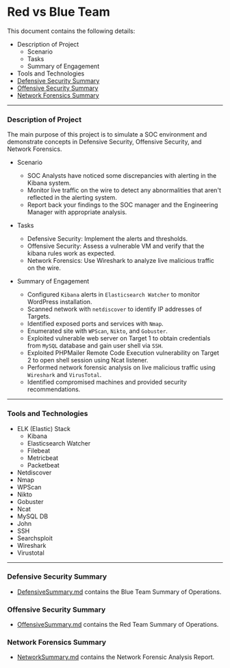 # Red vs Blue Team

This document contains the following details:
- Description of Project
  - Scenario
  - Tasks
  - Summary of Engagement
- Tools and Technologies
- [Defensive Security Summary](DefensiveSummary.md)
- [Offensive Security Summary](OffensiveSummary.md)
- [Network Forensics Summary](NetworkSummary.md)

---

### Description of Project

The main purpose of this project is to simulate a SOC environment and demonstrate concepts in Defensive Security, Offensive Security, and Network Forensics.

  - Scenario
    - SOC Analysts have noticed some discrepancies with alerting in the Kibana system.
    - Monitor live traffic on the wire to detect any abnormalities that aren't reflected in the alerting system.
    - Report back your findings to the SOC manager and the Engineering Manager with appropriate analysis.

  - Tasks
    - Defensive Security: Implement the alerts and thresholds.
    - Offensive Security: Assess a vulnerable VM and verify that the kibana rules work as expected.
    - Network Forensics: Use Wireshark to analyze live malicious traffic on the wire.

  - Summary of Engagement
    - Configured `Kibana` alerts in `Elasticsearch Watcher` to monitor WordPress installation.
    - Scanned network with `netdiscover` to identify IP addresses of Targets.
    - Identified exposed ports and services with `Nmap`.
    - Enumerated site with `WPScan`, `Nikto`, and `Gobuster`.
    - Exploited vulnerable web server on Target 1 to obtain credentials from `MySQL` database and gain user shell via `SSH`.
    - Exploited PHPMailer Remote Code Execution vulnerability on Target 2 to open shell session using Ncat listener.
    - Performed network forensic analysis on live malicious traffic using `Wireshark` and `VirusTotal`.
    - Identified compromised machines and provided security recommendations.

---

### Tools and Technologies

- ELK (Elastic) Stack
  - Kibana
  - Elasticsearch Watcher
  - Filebeat
  - Metricbeat
  - Packetbeat
- Netdiscover
- Nmap
- WPScan
- Nikto
- Gobuster
- Ncat
- MySQL DB
- John
- SSH
- Searchsploit
- Wireshark
- Virustotal

---

### Defensive Security Summary

  - [DefensiveSummary.md](DefensiveSummary.md) contains the Blue Team Summary of Operations.

### Offensive Security Summary

  - [OffensiveSummary.md](OffensiveSummary.md) contains the Red Team Summary of Operations.

### Network Forensics Summary

  - [NetworkSummary.md](NetworkSummary.md) contains the Network Forensic Analysis Report.